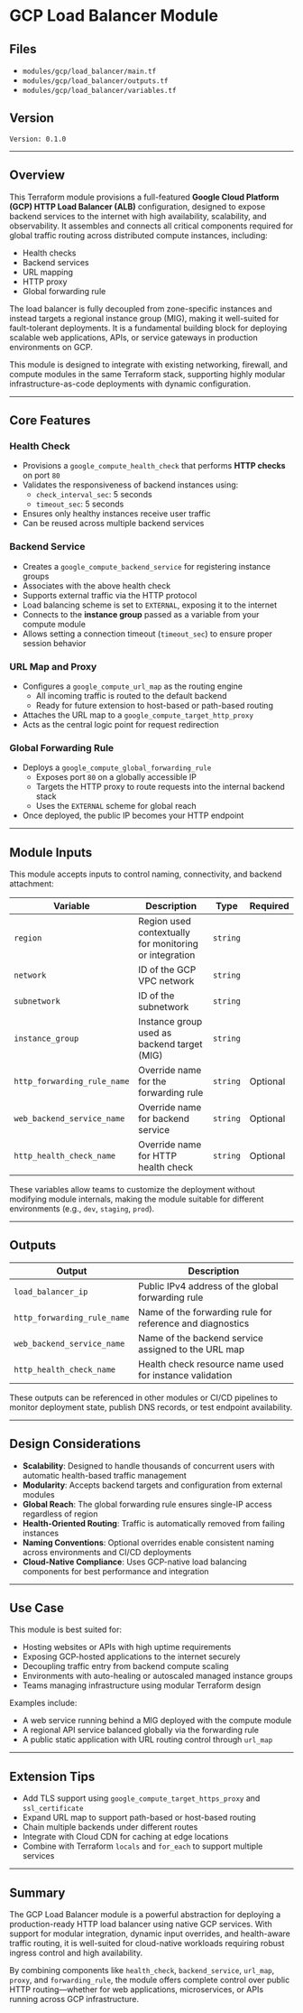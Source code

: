 # GCP Load Balancer Module

## Files
- `modules/gcp/load_balancer/main.tf`
- `modules/gcp/load_balancer/outputs.tf`
- `modules/gcp/load_balancer/variables.tf`

## Version
`Version: 0.1.0`

---

## Overview
This Terraform module provisions a full-featured **Google Cloud Platform (GCP) HTTP Load Balancer (ALB)** configuration, designed to expose backend services to the internet with high availability, scalability, and observability. It assembles and connects all critical components required for global traffic routing across distributed compute instances, including:

- Health checks
- Backend services
- URL mapping
- HTTP proxy
- Global forwarding rule

The load balancer is fully decoupled from zone-specific instances and instead targets a regional instance group (MIG), making it well-suited for fault-tolerant deployments. It is a fundamental building block for deploying scalable web applications, APIs, or service gateways in production environments on GCP.

This module is designed to integrate with existing networking, firewall, and compute modules in the same Terraform stack, supporting highly modular infrastructure-as-code deployments with dynamic configuration.

---

## Core Features

### Health Check
- Provisions a `google_compute_health_check` that performs **HTTP checks** on port `80`
- Validates the responsiveness of backend instances using:
  - `check_interval_sec`: 5 seconds
  - `timeout_sec`: 5 seconds
- Ensures only healthy instances receive user traffic
- Can be reused across multiple backend services

### Backend Service
- Creates a `google_compute_backend_service` for registering instance groups
- Associates with the above health check
- Supports external traffic via the HTTP protocol
- Load balancing scheme is set to `EXTERNAL`, exposing it to the internet
- Connects to the **instance group** passed as a variable from your compute module
- Allows setting a connection timeout (`timeout_sec`) to ensure proper session behavior

### URL Map and Proxy
- Configures a `google_compute_url_map` as the routing engine
  - All incoming traffic is routed to the default backend
  - Ready for future extension to host-based or path-based routing
- Attaches the URL map to a `google_compute_target_http_proxy`
- Acts as the central logic point for request redirection

### Global Forwarding Rule
- Deploys a `google_compute_global_forwarding_rule`
  - Exposes port `80` on a globally accessible IP
  - Targets the HTTP proxy to route requests into the internal backend stack
  - Uses the `EXTERNAL` scheme for global reach
- Once deployed, the public IP becomes your HTTP endpoint

---

## Module Inputs

This module accepts inputs to control naming, connectivity, and backend attachment:

| Variable                     | Description                                             | Type     | Required |
|------------------------------|---------------------------------------------------------|----------|----------|
| `region`                     | Region used contextually for monitoring or integration | `string` |       |
| `network`                    | ID of the GCP VPC network                              | `string` |       |
| `subnetwork`                 | ID of the subnetwork                                   | `string` |       |
| `instance_group`            | Instance group used as backend target (MIG)            | `string` |       |
| `http_forwarding_rule_name` | Override name for the forwarding rule                  | `string` | Optional |
| `web_backend_service_name`  | Override name for backend service                      | `string` | Optional |
| `http_health_check_name`    | Override name for HTTP health check                    | `string` | Optional |

These variables allow teams to customize the deployment without modifying module internals, making the module suitable for different environments (e.g., `dev`, `staging`, `prod`).

---

## Outputs

| Output                      | Description                                                  |
|-----------------------------|--------------------------------------------------------------|
| `load_balancer_ip`          | Public IPv4 address of the global forwarding rule            |
| `http_forwarding_rule_name`| Name of the forwarding rule for reference and diagnostics   |
| `web_backend_service_name` | Name of the backend service assigned to the URL map         |
| `http_health_check_name`   | Health check resource name used for instance validation      |

These outputs can be referenced in other modules or CI/CD pipelines to monitor deployment state, publish DNS records, or test endpoint availability.

---

## Design Considerations

- **Scalability**: Designed to handle thousands of concurrent users with automatic health-based traffic management
- **Modularity**: Accepts backend targets and configuration from external modules
- **Global Reach**: The global forwarding rule ensures single-IP access regardless of region
- **Health-Oriented Routing**: Traffic is automatically removed from failing instances
- **Naming Conventions**: Optional overrides enable consistent naming across environments and CI/CD deployments
- **Cloud-Native Compliance**: Uses GCP-native load balancing components for best performance and integration

---

## Use Case
This module is best suited for:
- Hosting websites or APIs with high uptime requirements
- Exposing GCP-hosted applications to the internet securely
- Decoupling traffic entry from backend compute scaling
- Environments with auto-healing or autoscaled managed instance groups
- Teams managing infrastructure using modular Terraform design

Examples include:
- A web service running behind a MIG deployed with the compute module
- A regional API service balanced globally via the forwarding rule
- A public static application with URL routing control through `url_map`

---

## Extension Tips
- Add TLS support using `google_compute_target_https_proxy` and `ssl_certificate`
- Expand URL map to support path-based or host-based routing
- Chain multiple backends under different routes
- Integrate with Cloud CDN for caching at edge locations
- Combine with Terraform `locals` and `for_each` to support multiple services

---

## Summary
The GCP Load Balancer module is a powerful abstraction for deploying a production-ready HTTP load balancer using native GCP services. With support for modular integration, dynamic input overrides, and health-aware traffic routing, it is well-suited for cloud-native workloads requiring robust ingress control and high availability.

By combining components like `health_check`, `backend_service`, `url_map`, `proxy`, and `forwarding_rule`, the module offers complete control over public HTTP routing—whether for web applications, microservices, or APIs running across GCP infrastructure.
